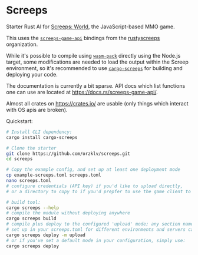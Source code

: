 # Screeps

Starter Rust AI for [Screeps: World][screeps], the JavaScript-based MMO game.

This uses the [`screeps-game-api`] bindings from the [rustyscreeps] organization.

While it's possible to compile using [`wasm-pack`] directly using the Node.js target,
some modifications are needed to load the output within the Screep environment, so it's
recommended to use [`cargo-screeps`] for building and deploying your code.

The documentation is currently a bit sparse. API docs which list functions one
can use are located at https://docs.rs/screeps-game-api/.

Almost all crates on https://crates.io/ are usable (only things which interact with OS
apis are broken).

Quickstart:

```sh
# Install CLI dependency:
cargo install cargo-screeps

# Clone the starter
git clone https://github.com/orzklv/screeps.git
cd screeps

# Copy the example config, and set up at least one deployment mode
cp example-screeps.toml screeps.toml
nano screeps.toml
# configure credentials (API key) if you'd like to upload directly,
# or a directory to copy to if you'd prepfer to use the game client to deploy

# build tool:
cargo screeps --help
# compile the module without deploying anywhere
cargo screeps build
# compile plus deploy to the configured 'upload' mode; any section name you
# set up in your screeps.toml for different environments and servers can be used
cargo screeps deploy -m upload
# or if you've set a default mode in your configuration, simply use:
cargo screeps deploy
```

[screeps]: https://screeps.com/
[`wasm-pack`]: https://rustwasm.github.io/wasm-pack/
[`cargo-screeps`]: https://github.com/rustyscreeps/cargo-screeps/
[`screeps-game-api`]: https://github.com/rustyscreeps/screeps-game-api/
[rustyscreeps]: https://github.com/rustyscreeps/

